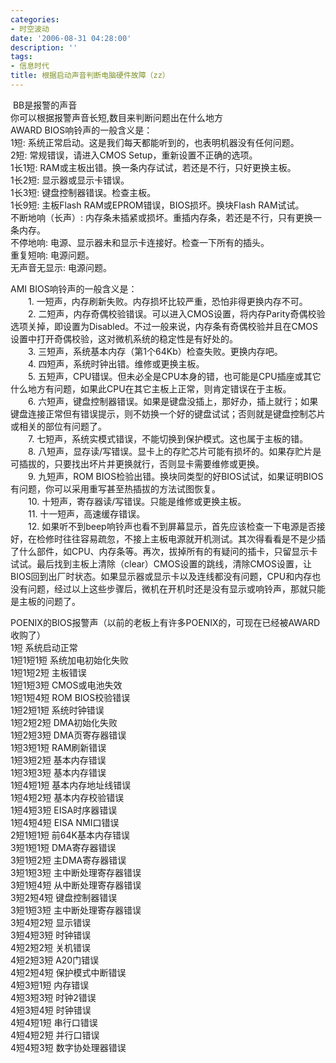 ```yaml
---
categories:
- 时空波动
date: '2006-08-31 04:28:00'
description: ''
tags:
- 信息时代
title: 根据启动声音判断电脑硬件故障（zz）
---
```

 BB是报警的声音  
你可以根据报警声音长短,数目来判断问题出在什么地方  
AWARD BIOS响铃声的一般含义是：  
1短: 系统正常启动。这是我们每天都能听到的，也表明机器没有任何问题。   
2短: 常规错误，请进入CMOS Setup，重新设置不正确的选项。   
1长1短: RAM或主板出错。换一条内存试试，若还是不行，只好更换主板。   
1长2短: 显示器或显示卡错误。   
1长3短: 键盘控制器错误。检查主板。   
1长9短: 主板Flash RAM或EPROM错误，BIOS损坏。换块Flash RAM试试。   
不断地响（长声）: 内存条未插紧或损坏。重插内存条，若还是不行，只有更换一条内存。   
不停地响: 电源、显示器未和显示卡连接好。检查一下所有的插头。   
重复短响: 电源问题。   
无声音无显示: 电源问题。  
  
  
AMI BIOS响铃声的一般含义是：  
　　1\. 一短声，内存刷新失败。内存损坏比较严重，恐怕非得更换内存不可。  
　　2\. 二短声，内存奇偶校验错误。可以进入CMOS设置，将内存Parity奇偶校验选项关掉，即设置为Disabled。不过一般来说，内存条有奇偶校验并且在CMOS设置中打开奇偶校验，这对微机系统的稳定性是有好处的。  
　　3\. 三短声，系统基本内存（第1个64Kb）检查失败。更换内存吧。  
　　4\. 四短声，系统时钟出错。维修或更换主板。  
　　5\. 五短声，CPU错误。但未必全是CPU本身的错，也可能是CPU插座或其它什么地方有问题，如果此CPU在其它主板上正常，则肯定错误在于主板。  
　　6\. 六短声，键盘控制器错误。如果是键盘没插上，那好办，插上就行；如果键盘连接正常但有错误提示，则不妨换一个好的键盘试试；否则就是键盘控制芯片或相关的部位有问题了。  
　　7\. 七短声，系统实模式错误，不能切换到保护模式。这也属于主板的错。  
　　8\. 八短声，显存读/写错误。显卡上的存贮芯片可能有损坏的。如果存贮片是可插拔的，只要找出坏片并更换就行，否则显卡需要维修或更换。  
　　9\. 九短声，ROM BIOS检验出错。换块同类型的好BIOS试试，如果证明BIOS有问题，你可以采用重写甚至热插拔的方法试图恢复。  
　　10\. 十短声，寄存器读/写错误。只能是维修或更换主板。  
　　11\. 十一短声，高速缓存错误。  
　　12\. 如果听不到beep响铃声也看不到屏幕显示，首先应该检查一下电源是否接好，在检修时往往容易疏忽，不接上主板电源就开机测试。其次得看看是不是少插了什么部件，如CPU、内存条等。再次，拔掉所有的有疑问的插卡，只留显示卡试试。最后找到主板上清除（clear）CMOS设置的跳线，清除CMOS设置，让BIOS回到出厂时状态。如果显示器或显示卡以及连线都没有问题，CPU和内存也没有问题，经过以上这些步骤后，微机在开机时还是没有显示或响铃声，那就只能是主板的问题了。  
  
  
POENIX的BIOS报警声（以前的老板上有许多POENIX的，可现在已经被AWARD收购了）   
1短 系统启动正常   
1短1短1短 系统加电初始化失败   
1短1短2短 主板错误   
1短1短3短 CMOS或电池失效   
1短1短4短 ROM BIOS校验错误   
1短2短1短 系统时钟错误   
1短2短2短 DMA初始化失败   
1短2短3短 DMA页寄存器错误   
1短3短1短 RAM刷新错误   
1短3短2短 基本内存错误   
1短3短3短 基本内存错误   
1短4短1短 基本内存地址线错误   
1短4短2短 基本内存校验错误   
1短4短3短 EISA时序器错误   
1短4短4短 EISA NMI口错误   
2短1短1短 前64K基本内存错误   
3短1短1短 DMA寄存器错误   
3短1短2短 主DMA寄存器错误   
3短1短3短 主中断处理寄存器错误   
3短1短4短 从中断处理寄存器错误   
3短2短4短 键盘控制器错误   
3短1短3短 主中断处理寄存器错误   
3短4短2短 显示错误   
3短4短3短 时钟错误   
4短2短2短 关机错误   
4短2短3短 A20门错误   
4短2短4短 保护模式中断错误   
4短3短1短 内存错误   
4短3短3短 时钟2错误   
4短3短4短 时钟错误   
4短4短1短 串行口错误   
4短4短2短 并行口错误   
4短4短3短 数字协处理器错误 